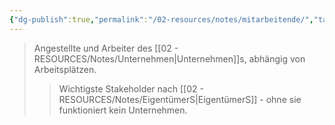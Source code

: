 ```yaml
---
{"dg-publish":true,"permalink":"/02-resources/notes/mitarbeitende/","tags":["stakeholder/beschäftigte","BWL"],"noteIcon":"","updated":"2025-09-05T10:12:30.774+02:00"}
---
```


>Angestellte und Arbeiter des [[02 - RESOURCES/Notes/Unternehmen\|Unternehmen]]s, abhängig von Arbeitsplätzen.
>>Wichtigste Stakeholder nach [[02 - RESOURCES/Notes/EigentümerS\|EigentümerS]] - ohne sie funktioniert kein Unternehmen.